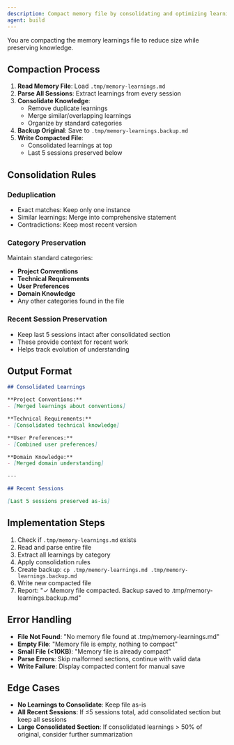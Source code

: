 ```yaml
---
description: Compact memory file by consolidating and optimizing learnings
agent: build
---
```


You are compacting the memory learnings file to reduce size while preserving knowledge.

## Compaction Process

1. **Read Memory File**: Load `.tmp/memory-learnings.md`
2. **Parse All Sessions**: Extract learnings from every session
3. **Consolidate Knowledge**:
   - Remove duplicate learnings
   - Merge similar/overlapping learnings
   - Organize by standard categories
4. **Backup Original**: Save to `.tmp/memory-learnings.backup.md`
5. **Write Compacted File**:
   - Consolidated learnings at top
   - Last 5 sessions preserved below

## Consolidation Rules

### Deduplication

- Exact matches: Keep only one instance
- Similar learnings: Merge into comprehensive statement
- Contradictions: Keep most recent version

### Category Preservation

Maintain standard categories:

- **Project Conventions**
- **Technical Requirements**
- **User Preferences**
- **Domain Knowledge**
- Any other categories found in the file

### Recent Session Preservation

- Keep last 5 sessions intact after consolidated section
- These provide context for recent work
- Helps track evolution of understanding

## Output Format

```markdown
## Consolidated Learnings

**Project Conventions:**
- [Merged learnings about conventions]

**Technical Requirements:**
- [Consolidated technical knowledge]

**User Preferences:**
- [Combined user preferences]

**Domain Knowledge:**
- [Merged domain understanding]

---

## Recent Sessions

[Last 5 sessions preserved as-is]
```

## Implementation Steps

1. Check if `.tmp/memory-learnings.md` exists
2. Read and parse entire file
3. Extract all learnings by category
4. Apply consolidation rules
5. Create backup: `cp .tmp/memory-learnings.md .tmp/memory-learnings.backup.md`
6. Write new compacted file
7. Report: "✓ Memory file compacted. Backup saved to .tmp/memory-learnings.backup.md"

## Error Handling

- **File Not Found**: "No memory file found at .tmp/memory-learnings.md"
- **Empty File**: "Memory file is empty, nothing to compact"
- **Small File (<10KB)**: "Memory file is already compact"
- **Parse Errors**: Skip malformed sections, continue with valid data
- **Write Failure**: Display compacted content for manual save

## Edge Cases

- **No Learnings to Consolidate**: Keep file as-is
- **All Recent Sessions**: If ≤5 sessions total, add consolidated section but keep all sessions
- **Large Consolidated Section**: If consolidated learnings > 50% of original, consider further summarization

